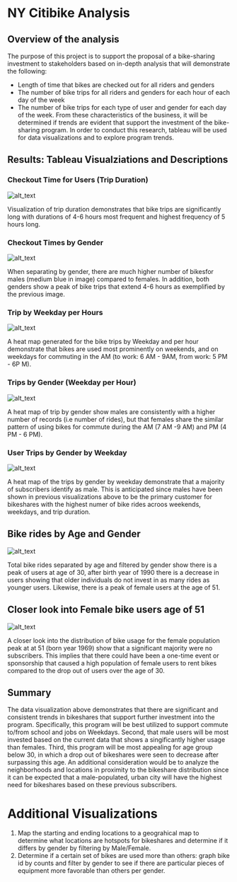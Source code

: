 # NY Citibike Analysis 

## Overview of the analysis
The purpose of this project is to support the proposal of a bike-sharing investment to stakeholders based on in-depth analysis that will demonstrate the following: 
- Length of time that bikes are checked out for all riders and genders
- The number of bike trips for all riders and genders for each hour of each day of the week
- The number of bike trips for each type of user and gender for each day of the week.
From these characteristics of the business, it will be determined if trends are evident that support the investment of the bike-sharing program. In order to conduct this research, tableau will be used for data visualizations and to explore program trends. 

## Results: Tableau Visualziations and Descriptions
### Checkout Time for Users (Trip Duration)

![alt_text](https://github.com/NassimNatA/NY_Citibike/blob/main/Screen%20Shot%202021-01-09%20at%207.02.46%20PM.png)

Visualization of trip duration demonstrates that bike trips are significantly long with durations of 4-6 hours most frequent and highest frequency of 5 hours long. 

### Checkout Times by Gender 

![alt_text](https://github.com/NassimNatA/NY_Citibike/blob/main/Screen%20Shot%202021-01-09%20at%207.01.52%20PM.png)

When separating by gender, there are much higher number of bikesfor males (medium blue in image) compared to females. In addition, both genders show a peak of bike trips that extend 4-6 hours as exemplified by the previous image. 

### Trip by Weekday per Hours

![alt_text](https://github.com/NassimNatA/NY_Citibike/blob/main/Screen%20Shot%202021-01-09%20at%207.12.32%20PM.png)

A heat map generated for the bike trips by Weekday and per hour demonstrate that bikes are used most prominently on weekends, and on weekdays for commuting in the AM (to work: 6 AM - 9AM, from work: 5 PM - 6P M). 

### Trips by Gender (Weekday per Hour) 

![alt_text](https://github.com/NassimNatA/NY_Citibike/blob/main/Screen%20Shot%202021-01-09%20at%207.23.29%20PM.png)

A heat map of trip by gender show males are consistently with a higher number of records (i.e number of rides), but that females share the similar pattern of using bikes for commute during the AM (7 AM -9 AM) and PM (4 PM - 6 PM). 

### User Trips by Gender by Weekday 

![alt_text](https://github.com/NassimNatA/NY_Citibike/blob/main/Screen%20Shot%202021-01-09%20at%207.27.42%20PM.png)

A heat map of the trips by gender by weekday demonstrate that a majority of subscribers identify as male. This is anticipated since males have been shown in previous visualizations above to be the primary customer for bikeshares with the highest numer of bike rides acroos weekends, weekdays, and trip duration. 

## Bike rides by Age and Gender
![alt_text](https://github.com/NassimNatA/NY_Citibike/blob/main/Screen%20Shot%202021-01-09%20at%2011.23.33%20PM.png)

Total bike rides separated by age and filtered by gender show there is a peak of users at age of 30, after birth year of 1990 there is a decrease in users showing that older individuals do not invest in as many rides as younger users. Likewise, there is a peak of female users at the age of 51. 

## Closer look into Female bike users age of 51 
![alt_text](https://github.com/NassimNatA/NY_Citibike/blob/main/Screen%20Shot%202021-01-09%20at%2011.31.37%20PM.png)

A closer look into the distribution of bike usage for the female population peak at at 51 (born year 1969) show that a significant majority were no subscribers. This implies that there could have been a one-time event or sponsorship that caused a high population of female users to rent bikes compared to the drop out of users over the age of 30. 

## Summary

The data visualization above demonstrates that there are significant and consistent trends in bikeshares that support further investment into the program. Specifically, this program will be best utilized to support commute to/from school and jobs on Weekdays. Second, that male users will be most invested based on the current data that shows a singificantly higher usage than females. Third, this program will be most appealing for age group below 30, in which a drop out of bikeshares were seen to decrease after surpassing this age. An additional consideration would be to analyze the neighborhoods and locations in proximity to the bikeshare distribution since it can be expected that a male-populated, urban city will have the highest need for bikeshares based on these previous subscribers.

# Additional Visualizations

1. Map the starting and ending locations to a geograhical map to determine what locations are hotspots for bikeshares and determine if it differs by gender by filtering by Male/Female. 
2. Determine if a certain set of bikes are used more than others: graph bike id by counts and filter by gender to see if there are particular pieces of equipment more favorable than others per gender. 
